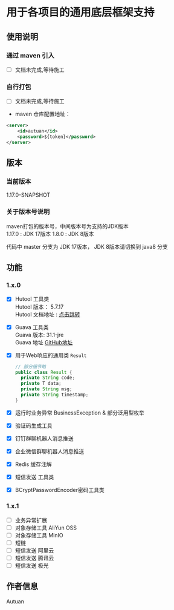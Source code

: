 # 用于各项目的通用底层框架支持

## 使用说明
### 通过 maven 引入
- [ ] 文档未完成,等待施工
### 自行打包
- [ ] 文档未完成,等待施工

- maven 仓库配置地址：
```` xml
<server>
    <id>autuan</id>
    <password>${token}</password>
</server>
````

## 版本
### 当前版本
1.17.0-SNAPSHOT
### 关于版本号说明
maven打包的版本号，中间版本号为支持的JDK版本  
1.17.0 : JDK 17版本
1.8.0 : JDK 8版本

代码中 master 分支为 JDK 17版本， JDK 8版本请切换到 java8 分支

## 功能
### 1.x.0
- [x] Hutool 工具类  
  Hutool 版本： 5.7.17  
  Hutool 文档地址 : [点击跳转](https://hutool.cn/docs/#/)
- [x] Guava 工具类  
  Guava 版本: 31.1-jre  
  Guava 地址 [GitHub地址](https://github.com/google/guava)
- [x] 用于Web响应的通用类 `Result`
  ````java
  // 部分细节略
  public class Result {
    private String code;
    private T data;
    private String msg;
    private String timestamp;
  }
  ````
  
- [x] 运行时业务异常 BusinessException & 部分泛用型枚举
- [x] 验证码生成工具
- [x] 钉钉群聊机器人消息推送
- [x] 企业微信群聊机器人消息推送
- [x] Redis 缓存注解
- [x] 短信发送 工具类
- [x] BCryptPasswordEncoder密码工具类

### 1.x.1
- [ ] 业务异常扩展
- [ ] 对象存储工具 AliYun OSS
- [ ] 对象存储工具 MinIO
- [ ] 短链
- [ ] 短信发送 阿里云
- [ ] 短信发送 腾讯云
- [ ] 短信发送 极光

## 作者信息
Autuan